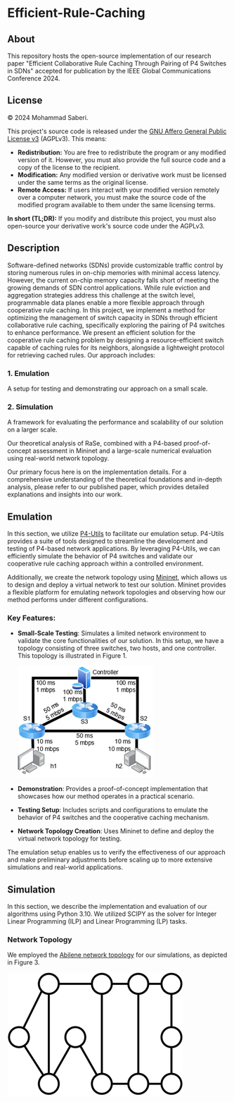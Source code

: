 # Efficient-Rule-Caching
## About
This repository hosts the open-source implementation of our research paper "Efficient Collaborative Rule Caching Through Pairing of P4 Switches in SDNs" accepted for publication by the IEEE Global Communications Conference 2024. 
## License

© 2024 Mohammad Saberi.

This project's source code is released under the [GNU Affero General Public License v3](https://www.gnu.org/licenses/agpl-3.0.html) (AGPLv3). This means:

- **Redistribution:** You are free to redistribute the program or any modified version of it. However, you must also provide the full source code and a copy of the license to the recipient.
- **Modification:** Any modified version or derivative work must be licensed under the same terms as the original license.
- **Remote Access:** If users interact with your modified version remotely over a computer network, you must make the source code of the modified program available to them under the same licensing terms.

**In short (TL;DR):** If you modify and distribute this project, you must also open-source your derivative work's source code under the AGPLv3.

## Description

Software-defined networks (SDNs) provide customizable traffic control by storing numerous rules in on-chip memories with minimal access latency. However, the current on-chip memory capacity falls short of meeting the growing demands of SDN control applications. While rule eviction and aggregation strategies address this challenge at the switch level, programmable data planes enable a more flexible approach through cooperative rule caching.
In this project, we implement a method for optimizing the management of switch capacity in SDNs through efficient collaborative rule caching, specifically exploring the pairing of P4 switches to enhance performance. We present an efficient solution for the cooperative rule caching problem by designing a resource-efficient switch capable of caching rules for its neighbors, alongside a lightweight protocol for retrieving cached rules. Our approach includes:

### 1. Emulation
A setup for testing and demonstrating our approach on a small scale.

### 2. Simulation
A framework for evaluating the performance and scalability of our solution on a larger scale.

Our theoretical analysis of RaSe, combined with a P4-based proof-of-concept assessment in Mininet and a large-scale numerical evaluation using real-world network topology.

Our primary focus here is on the implementation details. For a comprehensive understanding of the theoretical foundations and in-depth analysis, please refer to our published paper, which provides detailed explanations and insights into our work.
## Emulation

In this section, we utilize [P4-Utils](https://nsg-ethz.github.io/p4-utils/introduction.html) to facilitate our emulation setup. P4-Utils provides a suite of tools designed to streamline the development and testing of P4-based network applications. By leveraging P4-Utils, we can efficiently simulate the behavior of P4 switches and validate our cooperative rule caching approach within a controlled environment.

Additionally, we create the network topology using [Mininet](http://mininet.org/), which allows us to design and deploy a virtual network to test our solution. Mininet provides a flexible platform for emulating network topologies and observing how our method performs under different configurations.

### Key Features:
- **Small-Scale Testing**: Simulates a limited network environment to validate the core functionalities of our solution. In this setup, we have a topology consisting of three switches, two hosts, and one controller. This topology is illustrated in Figure 1.

   ![Figure 1: Network Topology](images/figure1.jpg)

- **Demonstration**: Provides a proof-of-concept implementation that showcases how our method operates in a practical scenario.
- **Testing Setup**: Includes scripts and configurations to emulate the behavior of P4 switches and the cooperative caching mechanism.
- **Network Topology Creation**: Uses Mininet to define and deploy the virtual network topology for testing.

The emulation setup enables us to verify the effectiveness of our approach and make preliminary adjustments before scaling up to more extensive simulations and real-world applications.

## Simulation

In this section, we describe the implementation and evaluation of our algorithms using Python 3.10. We utilized SCIPY as the solver for Integer Linear Programming (ILP) and Linear Programming (LP) tasks.

### Network Topology

We employed the [Abilene network topology](https://www.cs.utexas.edu/~yaron/abilene/) for our simulations, as depicted in Figure 3.

![Figure 3b: Abilene Network Topology](images/figure3.jpg)







